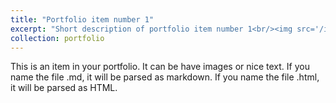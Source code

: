 ```yaml
---
title: "Portfolio item number 1"
excerpt: "Short description of portfolio item number 1<br/><img src='/images/sturgeon.jpg/'>"
collection: portfolio
---
```


This is an item in your portfolio. It can be have images or nice text. If you name the file .md, it will be parsed as markdown. If you name the file .html, it will be parsed as HTML. 

